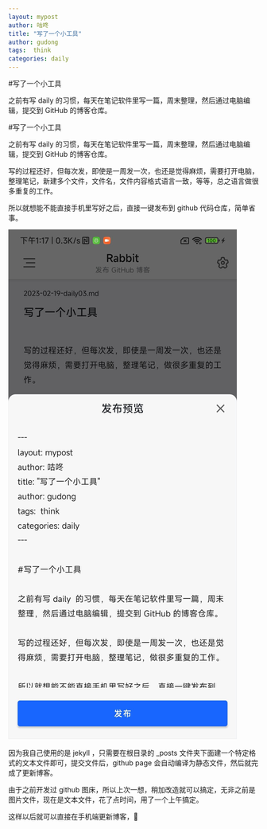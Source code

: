 ```yaml
---
layout: mypost
author: 咕咚
title: "写了一个小工具"
author: gudong
tags:  think
categories: daily
---
```


#写了一个小工具

之前有写 daily  的习惯，每天在笔记软件里写一篇，周末整理，然后通过电脑编辑，提交到 GitHub 的博客仓库。

#写了一个小工具

之前有写 daily  的习惯，每天在笔记软件里写一篇，周末整理，然后通过电脑编辑，提交到 GitHub 的博客仓库。

写的过程还好，但每次发，即使是一周发一次，也还是觉得麻烦，需要打开电脑，整理笔记，新建多个文件，文件名，文件内容格式语言一致，等等，总之语言做很多重复的工作。

所以就想能不能直接手机里写好之后，直接一键发布到 github 代码仓库，简单省事。

![](https://raw.githubusercontent.com/maoruibin/assets/master/2023/02/19/Screenshot_2023-02-19-13-17-03-338_name.gudong.rabbit.jpg)

因为我自己使用的是 jekyll ，只需要在根目录的 _posts 文件夹下面建一个特定格式的文本文件即可，提交文件后，github page 会自动编译为静态文件，然后就完成了更新博客。

由于之前开发过 github 图床，所以上次一想，稍加改造就可以搞定，无非之前是图片文件，现在是文本文件，花了点时间，用了一个上午搞定。

这样以后就可以直接在手机端更新博客，🤗
